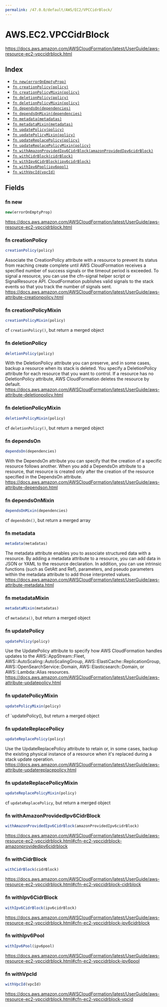 ```yaml
---
permalink: /47.0.0/default/AWS/EC2/VPCCidrBlock/
---
```


# AWS.EC2.VPCCidrBlock

https://docs.aws.amazon.com/AWSCloudFormation/latest/UserGuide/aws-resource-ec2-vpccidrblock.html

## Index

* [`fn new(errorOnEmptyProp)`](#fn-new)
* [`fn creationPolicy(policy)`](#fn-creationpolicy)
* [`fn creationPolicyMixin(policy)`](#fn-creationpolicymixin)
* [`fn deletionPolicy(policy)`](#fn-deletionpolicy)
* [`fn deletionPolicyMixin(policy)`](#fn-deletionpolicymixin)
* [`fn dependsOn(dependencies)`](#fn-dependson)
* [`fn dependsOnMixin(dependencies)`](#fn-dependsonmixin)
* [`fn metadata(metadatas)`](#fn-metadata)
* [`fn metadataMixin(metadatas)`](#fn-metadatamixin)
* [`fn updatePolicy(policy)`](#fn-updatepolicy)
* [`fn updatePolicyMixin(policy)`](#fn-updatepolicymixin)
* [`fn updateReplacePolicy(policy)`](#fn-updatereplacepolicy)
* [`fn updateReplacePolicyMixin(policy)`](#fn-updatereplacepolicymixin)
* [`fn withAmazonProvidedIpv6CidrBlock(amazonProvidedIpv6cidrBlock)`](#fn-withamazonprovidedipv6cidrblock)
* [`fn withCidrBlock(cidrBlock)`](#fn-withcidrblock)
* [`fn withIpv6CidrBlock(ipv6cidrBlock)`](#fn-withipv6cidrblock)
* [`fn withIpv6Pool(ipv6pool)`](#fn-withipv6pool)
* [`fn withVpcId(vpcId)`](#fn-withvpcid)

## Fields

### fn new

```ts
new(errorOnEmptyProp)
```

https://docs.aws.amazon.com/AWSCloudFormation/latest/UserGuide/aws-resource-ec2-vpccidrblock.html

### fn creationPolicy

```ts
creationPolicy(policy)
```

Associate the CreationPolicy attribute with a resource to prevent its status from reaching create complete until AWS CloudFormation receives a specified number of success signals or the timeout period is exceeded. To signal a resource, you can use the cfn-signal helper script or SignalResource API. CloudFormation publishes valid signals to the stack events so that you track the number of signals sent. 
https://docs.aws.amazon.com/AWSCloudFormation/latest/UserGuide/aws-attribute-creationpolicy.html

### fn creationPolicyMixin

```ts
creationPolicyMixin(policy)
```

cf `creationPolicy()`, but return a merged object

### fn deletionPolicy

```ts
deletionPolicy(policy)
```

With the DeletionPolicy attribute you can preserve, and in some cases, backup a resource when its stack is deleted. You specify a DeletionPolicy attribute for each resource that you want to control. If a resource has no DeletionPolicy attribute, AWS CloudFormation deletes the resource by default. 
https://docs.aws.amazon.com/AWSCloudFormation/latest/UserGuide/aws-attribute-deletionpolicy.html

### fn deletionPolicyMixin

```ts
deletionPolicyMixin(policy)
```

cf `deletionPolicy()`, but return a merged object

### fn dependsOn

```ts
dependsOn(dependencies)
```

With the DependsOn attribute you can specify that the creation of a specific resource follows another. When you add a DependsOn attribute to a resource, that resource is created only after the creation of the resource specified in the DependsOn attribute. 
https://docs.aws.amazon.com/AWSCloudFormation/latest/UserGuide/aws-attribute-dependson.html

### fn dependsOnMixin

```ts
dependsOnMixin(dependencies)
```

cf `dependsOn()`, but return a merged array

### fn metadata

```ts
metadata(metadatas)
```

The metadata attribute enables you to associate structured data with a resource. By adding a metadata attribute to a resource, you can add data in JSON or YAML to the resource declaration. In addition, you can use intrinsic functions (such as GetAtt and Ref), parameters, and pseudo parameters within the metadata attribute to add those interpreted values. 
https://docs.aws.amazon.com/AWSCloudFormation/latest/UserGuide/aws-attribute-metadata.html

### fn metadataMixin

```ts
metadataMixin(metadatas)
```

cf `metadata()`, but return a merged object

### fn updatePolicy

```ts
updatePolicy(policy)
```

Use the UpdatePolicy attribute to specify how AWS CloudFormation handles updates to the AWS::AppStream::Fleet, AWS::AutoScaling::AutoScalingGroup, AWS::ElastiCache::ReplicationGroup, AWS::OpenSearchService::Domain, AWS::Elasticsearch::Domain, or AWS::Lambda::Alias resources. 
https://docs.aws.amazon.com/AWSCloudFormation/latest/UserGuide/aws-attribute-updatepolicy.html

### fn updatePolicyMixin

```ts
updatePolicyMixin(policy)
```

cf `updatePolicy(), but return a merged object

### fn updateReplacePolicy

```ts
updateReplacePolicy(policy)
```

Use the UpdateReplacePolicy attribute to retain or, in some cases, backup the existing physical instance of a resource when it's replaced during a stack update operation. 
https://docs.aws.amazon.com/AWSCloudFormation/latest/UserGuide/aws-attribute-updatereplacepolicy.html

### fn updateReplacePolicyMixin

```ts
updateReplacePolicyMixin(policy)
```

cf `updateReplacePolicy`, but return a merged object

### fn withAmazonProvidedIpv6CidrBlock

```ts
withAmazonProvidedIpv6CidrBlock(amazonProvidedIpv6cidrBlock)
```

https://docs.aws.amazon.com/AWSCloudFormation/latest/UserGuide/aws-resource-ec2-vpccidrblock.html#cfn-ec2-vpccidrblock-amazonprovidedipv6cidrblock

### fn withCidrBlock

```ts
withCidrBlock(cidrBlock)
```

https://docs.aws.amazon.com/AWSCloudFormation/latest/UserGuide/aws-resource-ec2-vpccidrblock.html#cfn-ec2-vpccidrblock-cidrblock

### fn withIpv6CidrBlock

```ts
withIpv6CidrBlock(ipv6cidrBlock)
```

https://docs.aws.amazon.com/AWSCloudFormation/latest/UserGuide/aws-resource-ec2-vpccidrblock.html#cfn-ec2-vpccidrblock-ipv6cidrblock

### fn withIpv6Pool

```ts
withIpv6Pool(ipv6pool)
```

https://docs.aws.amazon.com/AWSCloudFormation/latest/UserGuide/aws-resource-ec2-vpccidrblock.html#cfn-ec2-vpccidrblock-ipv6pool

### fn withVpcId

```ts
withVpcId(vpcId)
```

https://docs.aws.amazon.com/AWSCloudFormation/latest/UserGuide/aws-resource-ec2-vpccidrblock.html#cfn-ec2-vpccidrblock-vpcid